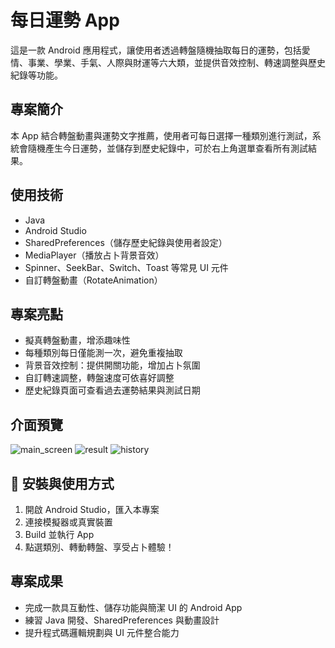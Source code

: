 # 每日運勢 App

這是一款 Android 應用程式，讓使用者透過轉盤隨機抽取每日的運勢，包括愛情、事業、學業、手氣、人際與財運等六大類，並提供音效控制、轉速調整與歷史紀錄等功能。

## 專案簡介

本 App 結合轉盤動畫與運勢文字推薦，使用者可每日選擇一種類別進行測試，系統會隨機產生今日運勢，並儲存到歷史紀錄中，可於右上角選單查看所有測試結果。

## 使用技術

- Java
- Android Studio
- SharedPreferences（儲存歷史紀錄與使用者設定）
- MediaPlayer（播放占卜背景音效）
- Spinner、SeekBar、Switch、Toast 等常見 UI 元件
- 自訂轉盤動畫（RotateAnimation）

## 專案亮點

- 擬真轉盤動畫，增添趣味性
- 每種類別每日僅能測一次，避免重複抽取
- 背景音效控制：提供開關功能，增加占卜氛圍
- 自訂轉速調整，轉盤速度可依喜好調整
- 歷史紀錄頁面可查看過去運勢結果與測試日期

## 介面預覽

![main_screen](https://github.com/user-attachments/assets/9863afb1-7095-442d-92dc-693d534b32b5)
![result](https://github.com/user-attachments/assets/3ca3262e-45c7-4e58-a879-d4eceeb2c7f0)
![history](https://github.com/user-attachments/assets/06970dc1-19e9-481d-a602-b9baa721360b)

## 📁 安裝與使用方式

1. 開啟 Android Studio，匯入本專案
2. 連接模擬器或真實裝置
3. Build 並執行 App
4. 點選類別、轉動轉盤、享受占卜體驗！

## 專案成果

- 完成一款具互動性、儲存功能與簡潔 UI 的 Android App
- 練習 Java 開發、SharedPreferences 與動畫設計
- 提升程式碼邏輯規劃與 UI 元件整合能力
